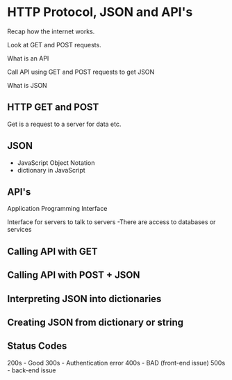 # HTTP Protocol, JSON and API's

Recap how the internet works.

Look at GET and POST requests.

What is an API

Call API using GET and POST requests to get JSON

What is JSON

## HTTP GET and POST

Get is a request to a server for data etc.



## JSON
- JavaScript Object Notation
- dictionary in JavaScript

## API's
Application Programming Interface

Interface for servers to talk to servers
-There are access to databases or services

## Calling API with GET


## Calling API with POST + JSON


## Interpreting JSON into dictionaries


## Creating JSON from dictionary or string


## Status Codes

200s - Good
300s - Authentication error
400s - BAD (front-end issue)
500s - back-end issue